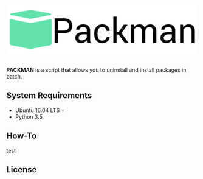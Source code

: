 <div align="center">
  <img src="logo.png"><br><br>
</div>

**PACKMAN** is a script that allows you to uninstall and install packages in batch.

## System Requirements
- Ubuntu 16.04 LTS +
- Python 3.5

## How-To
<div bgcolor="red">
test
</div>

## License
